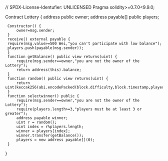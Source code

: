 // SPDX-License-Identufier: UNLICENSED
Pragma solidity>=0.7.0<9.9.0;

Contract Lottery {
     address public owner;
     address payable[] public players;

     Constructor() {
         owner=msg.sender;
     }
     receive() external payable {
     require(msg.value>=500 Wei,"you can't participate with low balance");
     players.push(payable(msg.sender));
     }
     function getBalance() public view returns(uint) {
         require(msg.sender==owner,"you are not the owner of the Lottery");
         return address(this).balance;
     }
     function random() public view returns(uint) {
         return uint(keccak256(abi.encodePacked(block.difficulty,block.timestamp,players.length)));
     }
     function selectwinner() public {
         require(msg.sender==owner,"you are not the owner of the Lottery");
         require(players.length>=3,"players must be at least 3 or greater");
         address payable winner;
         uint r = random();
         uint index = r%players.length;
         winner = players[index];
         winner.transfer(getBalance());
         players = new address payable[](0);
     }
}


      

